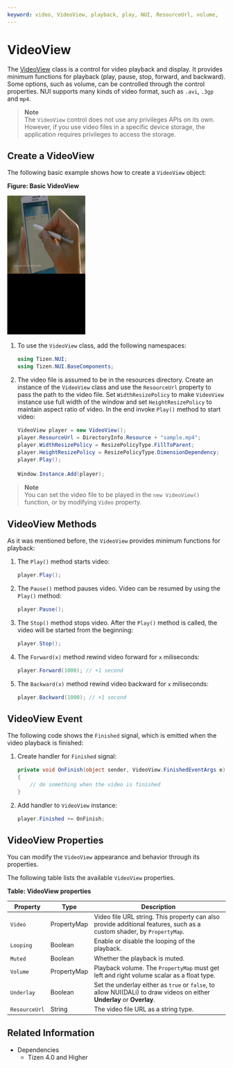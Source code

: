 ```yaml
---
keyword: video, VideoView, playback, play, NUI, ResourceUrl, volume,
---
```


# VideoView

The [VideoView](https://samsung.github.io/TizenFX/latest/api/Tizen.NUI.BaseComponents.VideoView.html) class is a control for video playback and display. It provides minimum functions for playback (play, pause, stop, forward, and backward). Some options, such as volume, can be controlled through the control properties. NUI supports many kinds of video format, such as `.avi`, `.3gp` and `mp4`.

 > **Note**  
 > The `VideoView` control does not use any privileges APIs on its own. However, if you use video files in a specific device storage, the application requires privileges to access the storage.


## Create a VideoView

The following basic example shows how to create a `VideoView` object:

**Figure: Basic VideoView**

![Basic VideoView](./media/basicVideoview.png)

1.  To use the `VideoView` class, add the following namespaces:

    ```cs
    using Tizen.NUI;
    using Tizen.NUI.BaseComponents;
    ```	    
  
2.   The video file is assumed to be in the resources directory. Create an instance of the `VideoView` class and use the `ResourceUrl` property to pass the path to the video file. Set `WidthResizePolicy` to make `VideoView` instance use full width of the window and set `HeightResizePolicy` to maintain aspect ratio of video. In the end invoke `Play()` method to start video:

      ```cs
      VideoView player = new VideoView();
      player.ResourceUrl = DirectoryInfo.Resource + "sample.mp4";
      player.WidthResizePolicy = ResizePolicyType.FillToParent;
      player.HeightResizePolicy = ResizePolicyType.DimensionDependency;
      player.Play();

      Window.Instance.Add(player);
      ```

> **Note**  
> You can set the video file to be played in the `new VideoView()` function, or by modifying `Video` property.


## VideoView Methods

  As it was mentioned before, the `VideoView` provides minimum functions for playback:

  1. The `Play()` method starts video:

      ```cs
      player.Play();
      ```

  2. The `Pause()` method pauses video. Video can be resumed by using the `Play()` method:

      ```cs
      player.Pause();
      ```

  2. The `Stop()` method stops video. After the `Play()` method is called, the video will be started from the beginning:

      ```cs
      player.Stop();
      ```

  2. The `Forward(x)` method rewind video forward for `x` miliseconds:

      ```cs
      player.Forward(1000); // +1 second
      ```

  2. The `Backward(x)` method rewind video backward for `x` miliseconds:

      ```cs
      player.Backward(1000); // +1 second
      ``` 

## VideoView Event

The following code shows the `Finished` signal, which is emitted when the video playback is finished:

  1. Create handler for `Finished` signal:

      ```cs
      private void OnFinish(object sender, VideoView.FinishedEventArgs e)
      {
          // do something when the video is finished
      }
      ```
  
  2. Add handler to `VideoView` instance:

      ```cs
      player.Finished += OnFinish;
      ```

## VideoView Properties

You can modify the `VideoView` appearance and behavior through its properties.

The following table lists the available `VideoView` properties.

**Table: VideoView properties**

| Property      | Type         | Description                              |
| ------------- | ------------ | ---------------------------------------- |
| `Video`       | PropertyMap  | Video file URL string. This property can also provide additional features, such as a custom shader, by `PropertyMap`. |
| `Looping`     | Boolean      | Enable or disable the looping of the playback. |
| `Muted`       | Boolean      | Whether the playback is muted.            |
| `Volume`      | PropertyMap  | Playback volume. The `PropertyMap` must get left and right volume scalar as a float type. |
| `Underlay`    | Boolean      | Set the underlay either as `true` or `false`, to allow NUI(DALi) to draw videos on either **Underlay** or **Overlay**. |
| `ResourceUrl` | String       | The video file URL as a string type.            |

## Related Information
- Dependencies
  -   Tizen 4.0 and Higher
